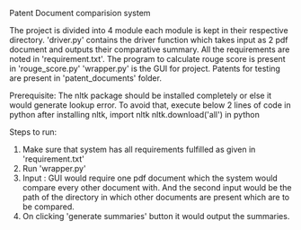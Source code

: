 Patent Document comparision system

The project is divided into 4 module each module is kept in their respective directory.
'driver.py' contains the driver function which takes input as 2 pdf document and outputs their comparative summary.
All the requirements are noted in 'requirement.txt'.
The program to calculate rouge score is present in 'rouge_score.py'
'wrapper.py' is the GUI for project.
Patents for testing are present in 'patent_documents' folder.

Prerequisite:
The nltk package should be installed completely or else it would generate lookup error.
To avoid that, execute below 2 lines of code in python after installing nltk,
    import nltk
    nltk.download('all') in python

Steps to run:
1. Make sure that system has all requirements fulfilled as given in 'requirement.txt'
2. Run 'wrapper.py'
3. Input :
        GUI would require one pdf document which the system would compare every other document with.
        And the second input would be the path of the directory in which other documents are present which are to be compared.
4. On clicking 'generate summaries' button it would output the summaries.